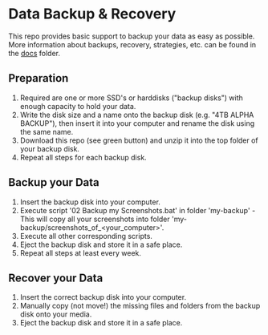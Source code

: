 Data Backup & Recovery
======================

This repo provides basic support to backup your data as easy as possible. More information about backups, recovery, strategies, etc. can be found in the [docs](docs) folder.

Preparation
-----------
1. Required are one or more SSD's or harddisks ("backup disks") with enough capacity to hold your data.
2. Write the disk size and a name onto the backup disk (e.g. "4TB ALPHA BACKUP"), then insert it into your computer and rename the disk using the same name.
3. Download this repo (see green button) and unzip it into the top folder of your backup disk.
4. Repeat all steps for each backup disk.

Backup your Data
----------------
1. Insert the backup disk into your computer.
2. Execute script '02 Backup my Screenshots.bat' in folder 'my-backup' - This will copy all your screenshots into folder 'my-backup/screenshots_of_<your_computer>'. 
3. Execute all other corresponding scripts.
4. Eject the backup disk and store it in a safe place.
5. Repeat all steps at least every week.

Recover your Data
-----------------
1. Insert the correct backup disk into your computer.
2. Manually copy (not move!) the missing files and folders from the backup disk onto your media.
3. Eject the backup disk and store it in a safe place.
